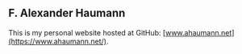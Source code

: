 ## F. Alexander Haumann

This is my personal website hosted at GitHub: [www.ahaumann.net](https://www.ahaumann.net/).